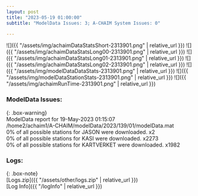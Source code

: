 ```yaml
---
layout: post
title: "2023-05-19 01:00:00"
subtitle: "ModelData Issues: 3; A-CHAIM System Issues: 0"

---
```


![]({{ "/assets/img/achaimDataStatsShort-2313901.png" | relative_url }})
![]({{ "/assets/img/achaimDataStatsLong00-2313901.png" | relative_url }})
![]({{ "/assets/img/achaimDataStatsLong01-2313901.png" | relative_url }})
![]({{ "/assets/img/achaimDataStatsLong02-2313901.png" | relative_url }})
![]({{ "/assets/img/modelDataDataStats-2313901.png" | relative_url }})
![]({{ "/assets/img/modelDataStationStats-2313901.png" | relative_url }})
![]({{ "/assets/img/achaimRunTime-2313901.png" | relative_url }})


### ModelData Issues:  
  
{: .box-warning}  
 ModelData report for 19-May-2023 01:15:07   
 /home2/achaim1/A-CHAIM/modelData/2023/139/01/modelData.mat   
 0% of all possible stations for JASON were downloaded. x2   
 0% of all possible stations for KASI were downloaded. x2273   
 0% of all possible stations for KARTVERKET were downloaded. x1982   
  


### Logs:  
  
{: .box-note}  
[Logs.zip]({{ "/assets/other/logs.zip" | relative_url }})  
[Log Info]({{ "/logInfo" | relative_url }})  
